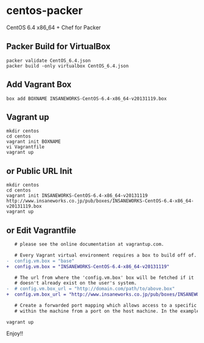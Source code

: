 centos-packer
=============

CentOS 6.4 x86_64 + Chef for Packer

## Packer Build for VirtualBox

```
packer validate CentOS_6.4.json
packer build -only virtualbox CentOS_6.4.json
```

## Add Vagrant Box

```
box add BOXNAME INSANEWORKS-CentOS-6.4-x86_64-v20131119.box
```

## Vagrant up

```
mkdir centos
cd centos
vagrant init BOXNAME
vi Vagrantfile
vagrant up
```

## or Public URL Init

```
mkdir centos
cd centos
vagrant init INSANEWORKS-CentOS-6.4-x86_64-v20131119 http://www.insaneworks.co.jp/pub/boxes/INSANEWORKS-CentOS-6.4-x86_64-v20131119.box
vagrant up
```

## or Edit Vagrantfile

```diff
   # please see the online documentation at vagrantup.com.

   # Every Vagrant virtual environment requires a box to build off of.
-  config.vm.box = "base"
+  config.vm.box = "INSANEWORKS-CentOS-6.4-x86_64-v20131119"

   # The url from where the 'config.vm.box' box will be fetched if it
   # doesn't already exist on the user's system.
-  # config.vm.box_url = "http://domain.com/path/to/above.box"
+  config.vm.box_url = "http://www.insaneworks.co.jp/pub/boxes/INSANEWORKS-CentOS-6.4-x86_64-v20131119.box"

   # Create a forwarded port mapping which allows access to a specific port
   # within the machine from a port on the host machine. In the example below,
```

```
vagrant up
```

Enjoy!!
